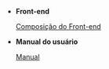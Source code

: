 * **Front-end**

	[Composição do Front-end](Frontend/frontend.md)

* **Manual do usuário**

	[Manual](Manual/manual.md)

